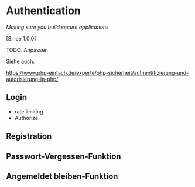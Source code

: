 # Authentication

_Making sure you build secure applications_

[Since 1.0.0]

TODO: Anpassen

Siehe auch:

<https://www.php-einfach.de/experte/php-sicherheit/authentifizierung-und-autorisierung-in-php/>

## Login

- rate limiting
- Authorize

## Registration

## Passwort-Vergessen-Funktion

## Angemeldet bleiben-Funktion